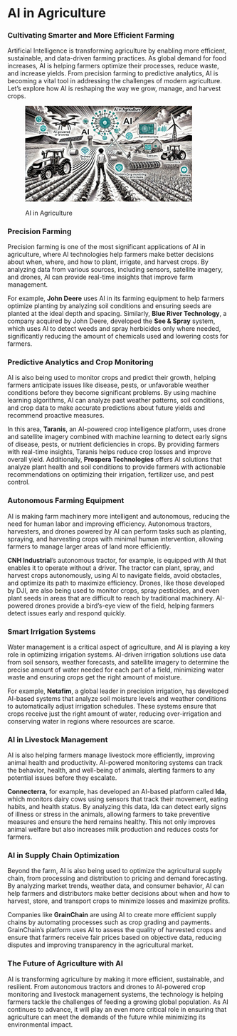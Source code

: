 # AI in Agriculture

### Cultivating Smarter and More Efficient Farming

Artificial Intelligence is transforming agriculture by enabling more efficient, sustainable, and data-driven farming practices. As global demand for food increases, AI is helping farmers optimize their processes, reduce waste, and increase yields. From precision farming to predictive analytics, AI is becoming a vital tool in addressing the challenges of modern agriculture. Let’s explore how AI is reshaping the way we grow, manage, and harvest crops.

<div align="left">

<figure><img src="../../.gitbook/assets/image (95).png" alt="" width="375"><figcaption><p>AI in Agriculture</p></figcaption></figure>

</div>

### Precision Farming

Precision farming is one of the most significant applications of AI in agriculture, where AI technologies help farmers make better decisions about when, where, and how to plant, irrigate, and harvest crops. By analyzing data from various sources, including sensors, satellite imagery, and drones, AI can provide real-time insights that improve farm management.

For example, **John Deere** uses AI in its farming equipment to help farmers optimize planting by analyzing soil conditions and ensuring seeds are planted at the ideal depth and spacing. Similarly, **Blue River Technology**, a company acquired by John Deere, developed the **See & Spray** system, which uses AI to detect weeds and spray herbicides only where needed, significantly reducing the amount of chemicals used and lowering costs for farmers.

### Predictive Analytics and Crop Monitoring

AI is also being used to monitor crops and predict their growth, helping farmers anticipate issues like disease, pests, or unfavorable weather conditions before they become significant problems. By using machine learning algorithms, AI can analyze past weather patterns, soil conditions, and crop data to make accurate predictions about future yields and recommend proactive measures.

In this area, **Taranis**, an AI-powered crop intelligence platform, uses drone and satellite imagery combined with machine learning to detect early signs of disease, pests, or nutrient deficiencies in crops. By providing farmers with real-time insights, Taranis helps reduce crop losses and improve overall yield. Additionally, **Prospera Technologies** offers AI solutions that analyze plant health and soil conditions to provide farmers with actionable recommendations on optimizing their irrigation, fertilizer use, and pest control.

### Autonomous Farming Equipment

AI is making farm machinery more intelligent and autonomous, reducing the need for human labor and improving efficiency. Autonomous tractors, harvesters, and drones powered by AI can perform tasks such as planting, spraying, and harvesting crops with minimal human intervention, allowing farmers to manage larger areas of land more efficiently.

**CNH Industrial**’s autonomous tractor, for example, is equipped with AI that enables it to operate without a driver. The tractor can plant, spray, and harvest crops autonomously, using AI to navigate fields, avoid obstacles, and optimize its path to maximize efficiency. Drones, like those developed by DJI, are also being used to monitor crops, spray pesticides, and even plant seeds in areas that are difficult to reach by traditional machinery. AI-powered drones provide a bird’s-eye view of the field, helping farmers detect issues early and respond quickly.

### Smart Irrigation Systems

Water management is a critical aspect of agriculture, and AI is playing a key role in optimizing irrigation systems. AI-driven irrigation solutions use data from soil sensors, weather forecasts, and satellite imagery to determine the precise amount of water needed for each part of a field, minimizing water waste and ensuring crops get the right amount of moisture.

For example, **Netafim**, a global leader in precision irrigation, has developed AI-based systems that analyze soil moisture levels and weather conditions to automatically adjust irrigation schedules. These systems ensure that crops receive just the right amount of water, reducing over-irrigation and conserving water in regions where resources are scarce.

### AI in Livestock Management

AI is also helping farmers manage livestock more efficiently, improving animal health and productivity. AI-powered monitoring systems can track the behavior, health, and well-being of animals, alerting farmers to any potential issues before they escalate.

**Connecterra**, for example, has developed an AI-based platform called **Ida**, which monitors dairy cows using sensors that track their movement, eating habits, and health status. By analyzing this data, Ida can detect early signs of illness or stress in the animals, allowing farmers to take preventive measures and ensure the herd remains healthy. This not only improves animal welfare but also increases milk production and reduces costs for farmers.

### AI in Supply Chain Optimization

Beyond the farm, AI is also being used to optimize the agricultural supply chain, from processing and distribution to pricing and demand forecasting. By analyzing market trends, weather data, and consumer behavior, AI can help farmers and distributors make better decisions about when and how to harvest, store, and transport crops to minimize losses and maximize profits.

Companies like **GrainChain** are using AI to create more efficient supply chains by automating processes such as crop grading and payments. GrainChain’s platform uses AI to assess the quality of harvested crops and ensure that farmers receive fair prices based on objective data, reducing disputes and improving transparency in the agricultural market.

### The Future of Agriculture with AI

AI is transforming agriculture by making it more efficient, sustainable, and resilient. From autonomous tractors and drones to AI-powered crop monitoring and livestock management systems, the technology is helping farmers tackle the challenges of feeding a growing global population. As AI continues to advance, it will play an even more critical role in ensuring that agriculture can meet the demands of the future while minimizing its environmental impact.

